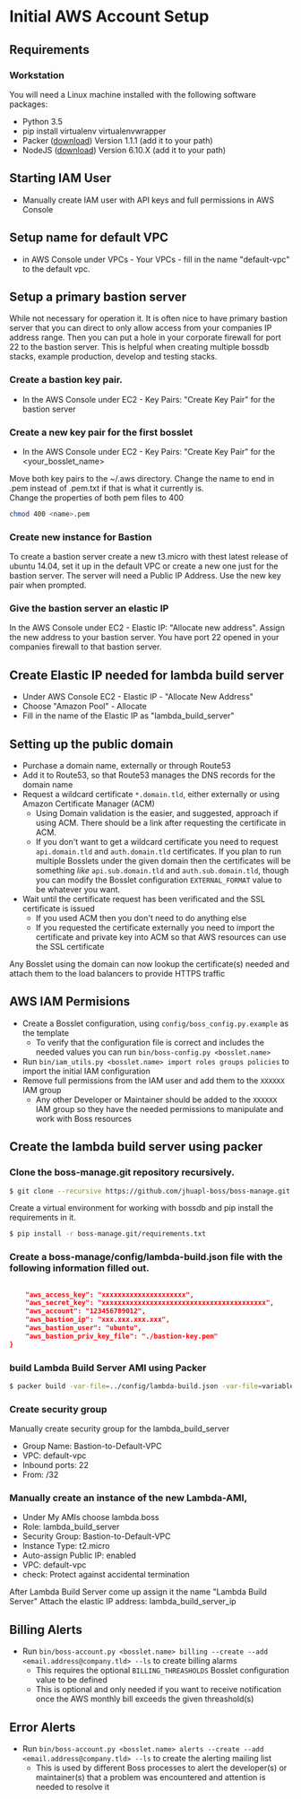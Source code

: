 # Initial AWS Account Setup

## Requirements

### Workstation
You will need a Linux machine installed with the following software packages:
* Python 3.5
* pip install virtualenv virtualenvwrapper
* Packer ([download](https://www.packer.io/)) Version 1.1.1 (add it to your path)
* NodeJS ([download](https://nodejs.org/en/download/)) Version 6.10.X (add it to your path)

## Starting IAM User
* Manually create IAM user with API keys and full permissions in AWS Console

## Setup name for default VPC
* in AWS Console under VPCs - Your VPCs - fill in the name "default-vpc" to the default vpc.

## Setup a primary bastion server
While not necessary for operation it.  It is often nice to have primary 
bastion server that you can direct to only allow access from your companies 
IP address range.  Then you can put a hole in your corporate firewall for port 22 
to the bastion server. This is helpful when creating multiple bossdb stacks, example
production, develop and testing stacks.  

### Create a bastion key pair.
* In the AWS Console under EC2 - Key Pairs: "Create Key Pair" for the bastion server

### Create a new key pair for the first bosslet
* In the AWS Console under EC2 - Key Pairs: "Create Key Pair" for the <your_bosslet_name>

Move both key pairs to the ~/.aws directory. Change the name to end in .pem instead of .pem.txt if that is what it currently is.  
Change the properties of both pem files to 400
```sh
chmod 400 <name>.pem
``` 

### Create new instance for Bastion
To create a bastion server create a new t3.micro with thest latest release of ubuntu 14.04, 
set it up in the default VPC or create a new one just for the bastion server.  The server will need a Public IP Address.  Use the new key pair when prompted.

### Give the bastion server an elastic IP
In the AWS Console under EC2 - Elastic IP: "Allocate new address".  Assign the new address to your bastion server.  You
have port 22 opened in your companies firewall to that bastion server.


## Create Elastic IP needed for lambda build server
* Under AWS Console EC2 - Elastic IP -  "Allocate New Address"
* Choose "Amazon Pool" - Allocate
* Fill in the name of the Elastic IP as "lambda_build_server"


## Setting up the public domain

* Purchase a domain name, externally or through Route53
* Add it to Route53, so that Route53 manages the DNS records for the domain name
* Request a wildcard certificate `*.domain.tld`, either externally or using Amazon Certificate Manager (ACM)
  - Using Domain validation is the easier, and suggested, approach if using ACM. There should be a link after requesting the certificate in ACM.
  - If you don't want to get a wildcard certificate you need to request `api.domain.tld` and `auth.domain.tld` certificates. If you plan to run multiple Bosslets under the given domain then the certificates will be something _like_ `api.sub.domain.tld` and `auth.sub.domain.tld`, though you can modify the Bosslet configuration `EXTERNAL_FORMAT` value to be whatever you want.
* Wait until the certificate request has been verificated and the SSL certificate is issued
  - If you used ACM then you don't need to do anything else
  - If you requested the certificate externally you need to import the certificate and private key into ACM so that AWS resources can use the SSL certificate

Any Bosslet using the domain can now lookup the certificate(s) needed and attach them to the load balancers to provide HTTPS traffic
  
## AWS IAM Permisions
* Create a Bosslet configuration, using `config/boss_config.py.example` as the template
  - To verify that the configuration file is correct and includes the needed values you can run `bin/boss-config.py <bosslet.name>`
* Run `bin/iam_utils.py <bosslet.name> import roles groups policies` to import the initial IAM configuration
* Remove full permissions from the IAM user and add them to the `XXXXXX` IAM group
  - Any other Developer or Maintainer should be added to the `XXXXXX` IAM group so they have the needed permissions to manipulate and work with Boss resources

## Create the lambda build server using packer

### Clone the boss-manage.git repository recursively.
```sh
$ git clone --recursive https://github.com/jhuapl-boss/boss-manage.git 
```

Create a virtual environment for working with bossdb and pip install the requirements in it.
```sh
$ pip install -r boss-manage.git/requirements.txt
```

### Create a boss-manage/config/lambda-build.json file with the following information filled out.
```json

    "aws_access_key": "xxxxxxxxxxxxxxxxxxxxx",
    "aws_secret_key": "xxxxxxxxxxxxxxxxxxxxxxxxxxxxxxxxxxxxxxxxx",
    "aws_account": "123456789012",
    "aws_bastion_ip": "xxx.xxx.xxx.xxx",
    "aws_bastion_user": "ubuntu",
    "aws_bastion_priv_key_file": "./bastion-key.pem"
}
```

### build Lambda Build Server AMI using Packer
```sh
$ packer build -var-file=../config/lambda-build.json -var-file=variables/lambda  -var 'force_deregister=true' lambda.packer
```

### Create security group
Manually create security group for the lambda_build_server
* Group Name: Bastion-to-Default-VPC
* VPC: default-vpc
* Inbound ports: 22
* From: <bastion server ip>/32

### Manually create an instance of the new Lambda-AMI, 
* Under My AMIs choose lambda.boss
* Role: lambda_build_server
* Security Group: Bastion-to-Default-VPC
* Instance Type: t2.micro
* Auto-assign Public IP: enabled
* VPC: default-vpc
* check: Protect against accidental termination

After Lambda Build Server come up assign it the name "Lambda Build Server"
Attach the elastic IP address: lambda_build_server_ip

## Billing Alerts
* Run `bin/boss-account.py <bosslet.name> billing --create --add <email.address@company.tld> --ls` to create billing alarms
  - This requires the optional `BILLING_THREASHOLDS` Bosslet configuration value to be defined
  - This is optional and only needed if you want to receive notification once the AWS monthly bill exceeds the given threashold(s)

## Error Alerts
* Run `bin/boss-account.py <bosslet.name> alerts --create --add <email.address@company.tld> --ls` to create the alerting mailing list
  - This is used by different Boss processes to alert the developer(s) or maintainer(s) that a problem was encountered and attention is needed to resolve it
